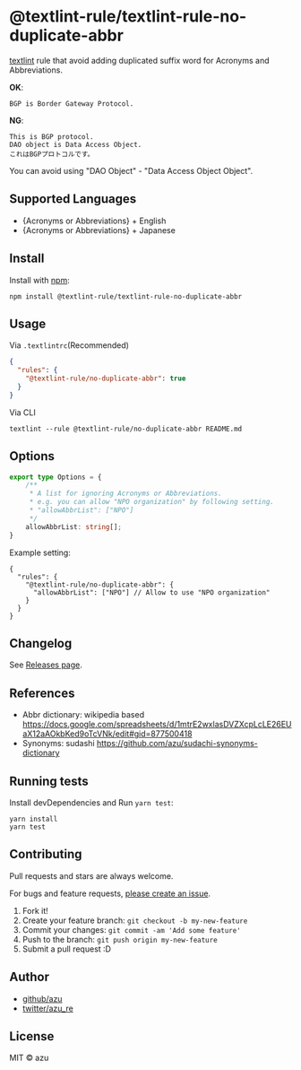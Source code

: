 # @textlint-rule/textlint-rule-no-duplicate-abbr

[textlint](https://github.com/textlint/textlint) rule that avoid adding duplicated suffix word for Acronyms and Abbreviations.

**OK**:

```
BGP is Border Gateway Protocol.
```

**NG**:

```
This is BGP protocol.
DAO object is Data Access Object.
これはBGPプロトコルです。
```

You can avoid using "DAO Object" - "Data Access Object Object".

## Supported Languages

- {Acronyms or Abbreviations} + English
- {Acronyms or Abbreviations} + Japanese

## Install

Install with [npm](https://www.npmjs.com/):

    npm install @textlint-rule/textlint-rule-no-duplicate-abbr

## Usage

Via `.textlintrc`(Recommended)

```json
{
  "rules": {
    "@textlint-rule/no-duplicate-abbr": true
  }
}
```

Via CLI

```
textlint --rule @textlint-rule/no-duplicate-abbr README.md
```

## Options

```ts
export type Options = {
    /**
     * A list for ignoring Acronyms or Abbreviations.
     * e.g. you can allow "NPO organization" by following setting.
     * "allowAbbrList": ["NPO"]
     */
    allowAbbrList: string[];
}
```

Example setting:

```json5
{
  "rules": {
    "@textlint-rule/no-duplicate-abbr": {
      "allowAbbrList": ["NPO"] // Allow to use "NPO organization"
    }
  }
}
```

## Changelog

See [Releases page](https://github.com/textlint-rule/textlint-rule-no-duplicate-abbr/releases).

## References

- Abbr dictionary: wikipedia
  based <https://docs.google.com/spreadsheets/d/1mtrE2wxlasDVZXcpLcLE26EUaX12aAOkbKed9oTcVNk/edit#gid=877500418>
- Synonyms: sudashi <https://github.com/azu/sudachi-synonyms-dictionary>

## Running tests

Install devDependencies and Run `yarn test`:

    yarn install
    yarn test

## Contributing

Pull requests and stars are always welcome.

For bugs and feature
requests, [please create an issue](https://github.com/textlint-rule/textlint-rule-no-duplicate-abbr/issues).

1. Fork it!
2. Create your feature branch: `git checkout -b my-new-feature`
3. Commit your changes: `git commit -am 'Add some feature'`
4. Push to the branch: `git push origin my-new-feature`
5. Submit a pull request :D

## Author

- [github/azu](https://github.com/azu)
- [twitter/azu_re](https://twitter.com/azu_re)

## License

MIT © azu
